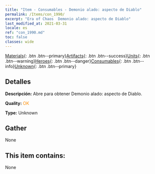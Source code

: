 ```yaml
---
title: "Item - Consumables - Demonio alado: aspecto de Diablo"
permalink: /Items/con_1990/
excerpt: "Era of Chaos  Demonio alado: aspecto de Diablo"
last_modified_at: 2021-03-31
locale: es
ref: "con_1990.md"
toc: false
classes: wide
---
```

 [Materials](/es/Items/){: .btn .btn--primary}[Artifacts](/es/Items/Artifacts/){: .btn .btn--success}[Units](/es/Items/Units/){: .btn .btn--warning}[Heroes](/es/Items/Heroes/){: .btn .btn--danger}[Consumables](/es/Items/Consumables/){: .btn .btn--info}[Unknown](/es/Items/Unknown/){: .btn .btn--primary}

## Detalles
 **Descripción:** Abre para obtener Demonio alado: aspecto de Diablo.

 **Quality:** <span style="color: #FF8C00">OK</span>

 **Type:** Unknown

## Gather

  None

## This item contains:

  None

